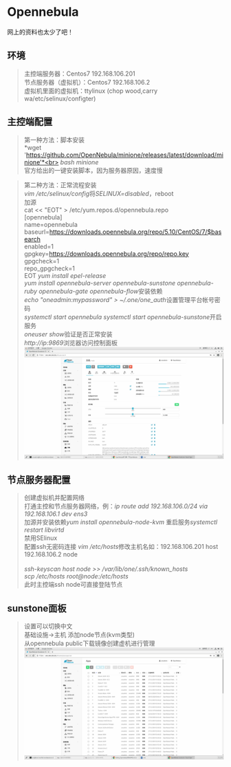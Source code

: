 # Opennebula
网上的资料也太少了吧！

## 环境
> 主控端服务器：Centos7  192.168.106.201 <br>
> 节点服务器（虚拟机）：Centos7  192.168.106.2 <br>
> 虚拟机里面的虚拟机：ttylinux (chop wood,carry wa/etc/selinux/configter)

## 主控端配置
> 第一种方法：脚本安装 <br>
> *wget 'https://github.com/OpenNebula/minione/releases/latest/download/minione'*<br>
> *bash minione*<br>
> 官方给出的一键安装脚本，因为服务器原因，速度慢

> 第二种方法：正常流程安装<br>
> *vim /etc/selinux/config*将*SELINUX=disabled*，reboot<br>
> 加源<br>
> cat << "EOT" > /etc/yum.repos.d/opennebula.repo
<br> [opennebula]
<br> name=opennebula
<br> baseurl=https://downloads.opennebula.org/repo/5.10/CentOS/7/$basearch
<br> enabled=1
<br> gpgkey=https://downloads.opennebula.org/repo/repo.key
<br> gpgcheck=1
<br> repo_gpgcheck=1
<br> EOT
> *yum install epel-release*<br>
> *yum install opennebula-server opennebula-sunstone opennebula-ruby opennebula-gate opennebula-flow*安装依赖<br>
> *echo "oneadmin:mypassword" > ~/.one/one_auth*设置管理平台帐号密码<br>
> *systemctl start opennebula* *systemctl start opennebula-sunstone*开启服务<br>
> *oneuser show*验证是否正常安装<br>
> *http://ip:9869*浏览器访问控制面板<br>
![avatar](https://github.com/Ricechips/Opennebula/blob/master/pictures/2020-05-21%2017-11-40%20%E7%9A%84%E5%B1%8F%E5%B9%95%E6%88%AA%E5%9B%BE.png)

## 节点服务器配置
> 创建虚拟机并配置网络<br>
> 打通主控和节点服务器网络，例：*ip route add 192.168.106.0/24 via 192.168.106.1 dev ens3*<br>
> 加源并安装依赖*yum install opennebula-node-kvm* 重启服务*systemctl restart libvirtd*<br>
> 禁用SElinux<br>
> 配置ssh无密码连接 *vim /etc/hosts*修改主机名如：192.168.106.201 host <br> 192.168.106.2 node<br>
<br> *ssh-keyscan host node  >> /var/lib/one/.ssh/known_hosts* <br> *scp /etc/hosts root@node:/etc/hosts* <br> 此时主控端ssh node可直接登陆节点

## sunstone面板
> 设置可以切换中文<br>
> 基础设施->主机 添加node节点(kvm类型)<br>
> 从opennebula public下载镜像创建虚机进行管理<br>
![avatar](https://github.com/Ricechips/Opennebula/blob/master/pictures/2020-05-21%2017-44-16%20%E7%9A%84%E5%B1%8F%E5%B9%95%E6%88%AA%E5%9B%BE.png)



